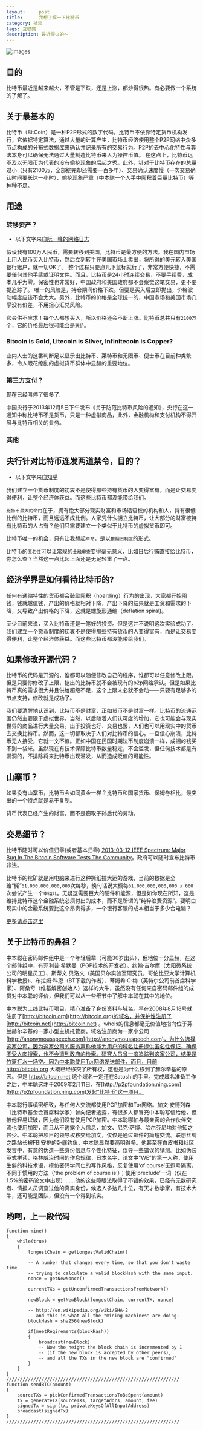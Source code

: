 ```yaml
---
layout:     post
title:      我想了解一下比特币
category: 扯淡
tags: 互联网
description: 最近很火的～
---
```

![images](http://media-cache-ec0.pinimg.com/736x/17/93/b1/1793b11f204f29dcd09376f455c15443.jpg)
## 目的
比特币最近是越来越火，不管是下跌，还是上涨，都炒得很热。有必要做一个系统的了解了。

## 关于最基本的
比特币（BitCoin）是一种P2P形式的数字代码。比特币不依靠特定货币机构发行，它依据特定算法，通过大量的计算产生，比特币经济使用整个P2P网络中众多节点构成的分布式数据库来确认并记录所有的交易行为。P2P的去中心化特性与算法本身可以确保无法通过大量制造比特币来人为操控币值。
在这点上，比特币远不及以无限币为代表的没有偷挖现象的后起之秀。此外，针对于比特币存在的总量过小（只有2100万，全部挖完却还需要一百多年）、交易确认速度慢（一次交易确认时间要长达一小时）、偷挖现象严重（中本聪一个人手中囤积着巨量比特币）等种种不足。

## 用途
### 转移资产？
*   以下文字来自[阮一峰的网络日志](http://www.ruanyifeng.com/blog/2013/10/bitcoin.html)

假设我有100万人民币，需要转移到美国，比特币是最方便的方法。我在国内市场上用人民币买入比特币，然后立刻转手在美国市场上卖出，将所得的美元转入美国银行账户，就一切OK了。
整个过程只要点几下鼠标就行了，非常方便快捷，不需要任何其他手续或证明文件。而且，比特币是24小时连续交易，不要手续费，成本几乎为零。保密性也非常好，中国政府和美国政府都不会察觉这笔交易，更不要提追踪了。
唯一的风险是，持仓期间价格下跌。但要是买入后立即抛出，价格波动幅度应该不会太大。另外，比特币的价格是全球统一的，中国市场和美国市场几乎没有价差，不用担心汇兑风险。

它会供不应求！每个人都想买入，所以价格还会不断上涨。比特币总共只有`2100万`个，它的价格最后很可能会是`天价`。

### Bitcoin is Gold, Litecoin is Silver, Infinitecoin is Copper?
业内人士的这番判断足以显示出比特币、莱特币和无限币、便士币在目前种类繁多，令人眼花缭乱的虚拟货币群体中显赫的重要地位。

### 第三方支付？
现在已经叫停了很多了.

中国央行于2013年12月5日下午发布《关于防范比特币风险的通知》，央行在这一通知中称比特币不是货币，只是一种虚拟商品，此外，金融机构和支付机构不得开展与比特币相关的业务。

### 其他

## 央行针对比特币连发两道禁令，目的？
*   以下文字来自[知乎](http://www.zhihu.com/question/22295150)

我们建立一个货币制度的初衷不是使得那些持有货币的人变得富有，而是让交易变得便利，让整个经济体获益。而这些比特币都没能带给我们。

`比特币最大的命门`在于，拥有绝大部分现实财富和市场话语权的机构和人，持有很低比例的比特币，而且远远不成比例。人家凭什么拥立比特币，让大部分的财富被持有比特币的人占有？他们只需要建立一个类似于比特币的虚拟货币即可。

比特币唯一的机会，只有让我想起`革命`，是以`推翻旧制度`的形式。

比特币的`匿名性`可以让常规的`金融审查`变得毫无意义，比如日后行贿直接给比特币，你怎么查？当然这一点比起上面还是无足轻重了一点。

## 经济学界是如何看待比特币的?
任何有通缩特性的货币都会鼓励囤积（hoarding）行为的出现，大家都开始囤钱，钱就越值钱，产出的价格就相对下降，产出下降的结果就是工资和需求的下降，又导致产出价格的下降，这就是螺旋形通缩（deflation spiral)。

至少目前来说，买入比特币还是一笔好的投资。但是这并不说明这次实验成功了。我们建立一个货币制度的初衷不是使得那些持有货币的人变得富有，而是让交易变得便利，让整个经济体获益。而这些比特币都没能带给我们。

## 如果修改开源代码？
比特币的代码是开源的，谁都可以随便修改自己的程序，谁都可以任意修改上限。但是只要你修改了上限，挖出的比特币就不会被现有的p2p网络承认。但是如果比特币真的需求很大并且供给超级不足，这个上限未必就不会动——只要有足够多的节点支持，修改就是成功了。

我们要清醒地认识到，比特币不是财富，正如货币不是财富一样。比特币的流通范围仍然主要限于虚拟世界。当然，以后随着人们认可度的增加，它也可能会与现实世界的商品进行大量交易。出于投资也好、交易也罢，人们也可以用现实中的货币去交换比特币。然而，这一切都取决于人们对比特币的信心。一旦信心崩溃，比特币无人接受，它就一文不值。正如中国在民国时期法币制度崩溃一样，成捆的钱买不到一袋米。虽然现在有技术保障比特币数量稳定，不会滥发，但任何技术都是有漏洞的，不排除将来比特币出现滥发，从而造成贬值的可能性。

## 山寨币？
如果没有山寨币，比特币会如同黄金一样？比特币和国家货币、保姆券相比，最突出的一个特点就是易于复制。

货币代表已经产生的财富，而不是窃取子孙后代的劳动。

## 交易细节？
比特币随时可以价值归零(或者基本归零) [2013-03-12 IEEE Spectrum: Major Bug In The Bitcoin Software Tests The Community](https://bitcointalk.org/index.php?topic=152470.msg1620493#msg1620493)。政府可以随时宣布比特币非法。

比特币的挖矿就是用电脑来进行这种撕纸撞大运的游戏，当前的数据是全络“撕”`61,000,000,000,000`次每秒，换句话说大概每`61,000,000,000,000 x 600` 次尝试产生一个`幸运儿`。无疑这需要巨大的硬件和能源，但是如你现在所知，这是维持比特币这个金融系统必须付出的成本，而不是所谓的“纯粹浪费资源”。要明白现实中的金融系统要比这个昂贵得多，一个银行客服的成本相当于多少台电脑？

[更多请点击这里](http://www.zhihu.com/question/20941124)

## 关于比特币的鼻祖？
中本聪在密码邮件组中是一个年轻后辈（可能30岁出头），但地位十分显赫，在这个邮件组中，有菲利普·希默曼（PGP技术的开发者）、约翰·吉尔摩（太阳微系统公司的明星员工）、斯蒂文·贝洛文（美国贝尔实验室研究员，哥伦比亚大学计算机科学教授）、布拉姆·科恩（BT下载的作者）、蒂姆希·C·梅（英特尔公司前首席科学家）、阿桑奇（维基解密创始人）这样的大牛，虽然没有任何来自密码邮件组的成员对中本聪的评价，但我们可以从一些细节中了解中本聪在其中的地位。

中本聪为上线比特币项目，精心准备了身份资料与域名。早在2008年8月18号就注册了[http://bitcoin.org](http://bitcoin.org)的域名，并保护性注册了[http://bitcoin.net](http://bitcoin.net) 。whois的信息都毫无价值地指向位于芬兰赫尔辛基的一家小型主机托管商。域名注册商为一家小公司[http://anonymousspeech.com](http://anonymousspeech.com)，为什么选择这家公司，因为这家公司的服务声称他能为用户的域名注册提供匿名性保证，确保不受人肉搜索，也不会遭到政府的检索。研究人员曾一度追踪到这家公司，结果是竹篮打水一场空。因为中本聪使用Tor网络发送邮件，而且，目前 http://bitcoin.org 大概已经移交了所有权，这也是为什么移到了赫尔辛基的原因。但是 http://bitcoin.net 这个域名一定还在Satoshi的手里。完成域名准备工作之后，中本聪这才于2009年2月11日，在[http://p2pfoundation.ning.com](http://p2pfoundation.ning.com)发起“比特币”这一项目。

中本聪行事缜密细致，与任何人交流都使用PGP加密和Tor网络。加文·安德列森（比特币基金会首席科学家）曾向记者透露，有很多人都冒充中本聪写信给他，但被他轻易识破，因为他们没有使用PGP加密。中本聪哪怕与最亲密的合作伙伴交流也使用加密，而且从不透露个人信息，加文、尼克·萨博、哈尔芬尼均对他知之甚少。中本聪把项目的领导权移交给加文，仅仅是通过邮件的简短交流。联想丝绸之路站长被FBI安排的卧底钓鱼，中本聪显然要高明得多。他甚至在白皮书和社区发言中，有意的伪造一些身份信息与个性化特征，误导一些错误的猜测。比如伪装英式拼读，格林威治时间的作息规律，日本名字，论文中“WE”的第一人称，使用生僻的科技术语，模仿密码学同仁的写作风格，反复使用‘of course’无逗号隔离，不同于惯用的方法（‘the problem of course is’）；使用‘preclude’一词（仅在1.5%的密码论文中出现）……他的这些障眼法取得了不错的效果，已经有无数研究者、情报人员调查过他的真实身份，候选人多达几十位，有天才数学家，有技术大牛，还可能是团队，但没有一个得到核实。

## 哟呵，上一段代码

    function mine()
    {
        while(true)
        {
            longestChain = getLongestValidChain()
    
            -- A number that changes every time, so that you don't waste time 
            -- trying to calculate a valid blockHash with the same input.
            nonce = getNewNonce()
    
            currentTXs = getUnconfirmedTransactionsFromNetwork()
    
            newBlock = getNewBlock(longestChain, currentTX, nonce)
    
            -- http://en.wikipedia.org/wiki/SHA-2
            -- and this is what all the "mining machines" are doing.
            blockHash = sha256(newBlock)
    
            if(meetReqirements(blockHash))
            {
                broadcast(newBlock)
                -- Now the height the block chain is incremented by 1
                -- (if the new block is accepted by other peers),
                -- and all the TXs in the new block are "confirmed"
            }
        }
    }
    ////////////////////////////////////////////////////////////////
    function sendBTC(amount)
    {
        sourceTXs = pickConfirmedTransactionsToBeSpent(amount)
        tx = generateTX(sourceTXs, targetAddrs, amount, fee)
        signedTx = sign(tx, privateKeysOfAllInputAddress)
        broadcast(signedTx)
    }
    ////////////////////////////////////////////////////////////////
